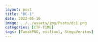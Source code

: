 ```yaml
---
layout: post
title: "DC-1"
date: 2022-05-16
image: ../../assets/img/Posts/dc1.png
categories: [CTF-TIME]
tags: [TweakPNG, exiftool, StegoVeritas]
---
```

